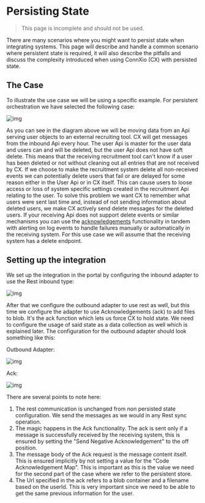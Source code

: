 # Persisting State

> This page is incomplete and should not be used.

There are many scenarios where you might want to persist state when integrating systems. This page will describe and handle a common scenario where persistent state is required, it will also describe the pitfalls and discuss the complexity introduced when using ConnXio (CX) with persisted state.

## The Case

To illustrate the use case we will be using a specific example. For persistent orchestration we have selected the following case:

![img](https://cmhpictsa.blob.core.windows.net/pictures/Use%20Case%20-%20Persisting%20State.png?sv=2020-08-04&st=2021-11-26T13%3A01%3A21Z&se=2040-11-27T13%3A01%3A00Z&sr=b&sp=r&sig=fDejCqVC3m1QVOZNiRYq9RO%2Fb4uPpvh0%2F%2BaJrtvR5kI%3D)

As you can see in the diagram above we will be moving data from an Api serving user objects to an external recruiting tool. CX will get messages from the inbound Api every hour. The user Api is master for the user data and users can and will be deleted, but the user Api does not have soft delete. This means that the receiving recruitment tool can't know if a user has been deleted or not without cleaning out all entries that are not received by CX. If we choose to make the recruitment system delete all non-received events we can potentially delete users that fail or are delayed for some reason either in the User Api or in CX itself. This can cause users to loose access or loss of system specific settings created in the recruitment Api relating to the user. To solve this problem we want CX to remember what users were sent last time and, instead of not sending information about deleted users, we make CX actively send delete messages for the deleted users. If your receiving Api does not support delete events or similar mechanisms you can use the [acknowledgements](/Adapters/Outbound/Acknowledgment.md) functionality in tandem with alerting on log events to handle failures manually or automatically in the receiving system. For this use case we will assume that the receiving system has a delete endpoint.

## Setting up the integration

We set up the integration in the portal by configuring the inbound adapter to use the Rest inbound type:

![img](https://cmhpictsa.blob.core.windows.net/pictures/Rest%20Inbound%20Config.png?sv=2020-08-04&st=2021-11-04T11%3A54%3A52Z&se=2040-11-05T11%3A54%3A00Z&sr=b&sp=r&sig=A2BUYolZuVJZ08rvAFV91MXGTRtGP%2F7Ybns0gjELH3o%3D)

After that we configure the outbound adapter to use rest as well, but this time we configure the adapter to use Acknowledgements (ack) to add files to blob. It's the ack function which lets us force CX to hold state. We need to configure the usage of said state as a data collection as well which is explained later. The configuration for the outbound adapter should look something like this:

Outbound Adapter:

![img](https://cmhpictsa.blob.core.windows.net/pictures/Use%20Case%20State%20Outbound%20Rest.png?sv=2020-08-04&st=2021-11-29T12%3A50%3A55Z&se=2040-11-30T12%3A50%3A00Z&sr=b&sp=r&sig=stFOJDP17uAhAxd7a8NJwvXlnE2ru3m2VbbDJCT1zDo%3D)

Ack:

![img](https://cmhpictsa.blob.core.windows.net/pictures/Use%20Case%20State%20Ack.png?sv=2020-08-04&st=2021-11-29T12%3A43%3A54Z&se=2040-11-30T12%3A43%3A00Z&sr=b&sp=r&sig=rV06Ki%2FV2Y9YLDlzegbYcKcQQ6d9VDTPRz%2Fjy1zH7TI%3D)

There are several points to note here:

1. The rest communication is unchanged from non persisted state configuration. We send the messages as we would in any Rest sync operation.
2. The magic happens in the Ack functionality. The ack is sent only if a message is successfully received by the receiving system, this is ensured by setting the "Send Negative Acknowledgement" to the off position. 
3. The message body of the Ack request is the message content itself. This is ensured implicitly by not setting a value for the "Code Acknowledgement Map". This is important as this is the value we need for the second part of the case where we refer to the persistent store.
4. The Url specified in the ack refers to a blob container and a filename based on the userId. This is very important since we need to be able to get the same previous information for the user.